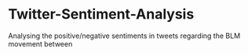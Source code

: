 # Twitter-Sentiment-Analysis
Analysing the positive/negative sentiments in tweets regarding the BLM movement between 
